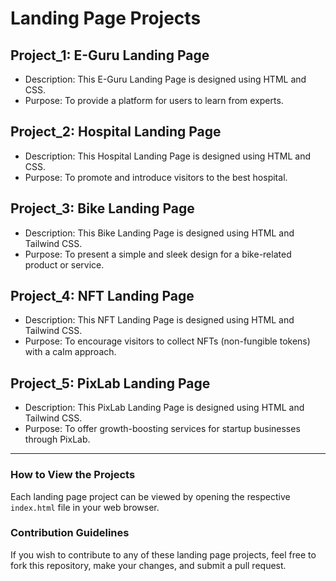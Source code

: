 # Landing Page Projects

## Project_1: E-Guru Landing Page
- Description: This E-Guru Landing Page is designed using HTML and CSS.
- Purpose: To provide a platform for users to learn from experts.

## Project_2: Hospital Landing Page
- Description: This Hospital Landing Page is designed using HTML and CSS.
- Purpose: To promote and introduce visitors to the best hospital.

## Project_3: Bike Landing Page
- Description: This Bike Landing Page is designed using HTML and Tailwind CSS.
- Purpose: To present a simple and sleek design for a bike-related product or service.

## Project_4: NFT Landing Page
- Description: This NFT Landing Page is designed using HTML and Tailwind CSS.
- Purpose: To encourage visitors to collect NFTs (non-fungible tokens) with a calm approach.

## Project_5: PixLab Landing Page
- Description: This PixLab Landing Page is designed using HTML and Tailwind CSS.
- Purpose: To offer growth-boosting services for startup businesses through PixLab.

---

### How to View the Projects
Each landing page project can be viewed by opening the respective `index.html` file in your web browser.

### Contribution Guidelines
If you wish to contribute to any of these landing page projects, feel free to fork this repository, make your changes, and submit a pull request.


